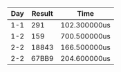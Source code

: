 | Day | Result | Time         |
| --- | ------ | ------------ |
| 1-1 | 291    | 102.300000us |
| 1-2 | 159    | 700.500000us |
| 2-2 | 18843  | 166.500000us |
| 2-2 | 67BB9  | 204.600000us |
